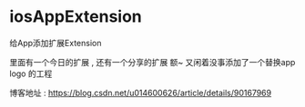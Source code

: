 # iosAppExtension
给App添加扩展Extension

里面有一个今日的扩展 , 还有一个分享的扩展
额~  又闲着没事添加了一个替换app logo 的工程

博客地址 : https://blog.csdn.net/u014600626/article/details/90167969
